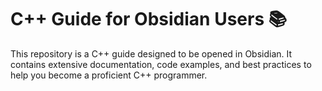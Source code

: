 # C++ Guide for Obsidian Users 📚

This repository is a C++ guide designed to be opened in Obsidian. It contains extensive documentation, code examples, and best practices to help you become a proficient C++ programmer.
